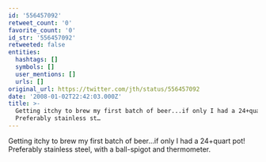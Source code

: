 ```yaml
---
id: '556457092'
retweet_count: '0'
favorite_count: '0'
id_str: '556457092'
retweeted: false
entities:
  hashtags: []
  symbols: []
  user_mentions: []
  urls: []
original_url: https://twitter.com/jth/status/556457092
date: '2008-01-02T22:42:03.000Z'
title: >-
  Getting itchy to brew my first batch of beer...if only I had a 24+quart pot!
  Preferably stainless st…
---
```


Getting itchy to brew my first batch of beer...if only I had a 24+quart pot! Preferably stainless steel, with a ball-spigot and thermometer.